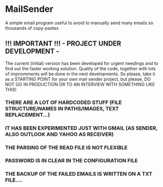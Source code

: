 # MailSender
A simple email program useful to avoid to manually send many emails so thousands of copy-pastes


## !!! IMPORTANT !!! - PROJECT UNDER DEVELOPMENT -  
The current (initial) version has been developed for urgent needings and to find out the faster working solution. Quality of the code, together with lots of improvements will be done in the next developments. So please, take it as a STARTING POINT for your own mail sender project, but please, DO NOT GO IN PRODUCTION OR TO AN INTERVIEW WITH SOMETHING LIKE THIS!


### THERE ARE A LOT OF HARDCODED STUFF (FILE STRUCTURE/NAMES IN PATHS/IMAGES, TEXT REPLACEMENT...)

### IT HAS BEEN EXPERIMENTED JUST WITH GMAIL (AS SENDER, ALSO OUTLOOK AND YAHOO AS RECEIVER)

### THE PARSING OF THE READ FILE IS NOT FLEXIBLE

### PASSWORD IS IN CLEAR IN THE CONFIGURATION FILE

### THE BACKUP OF THE FAILED EMAILS IS WRITTEN ON A TXT FILE....
